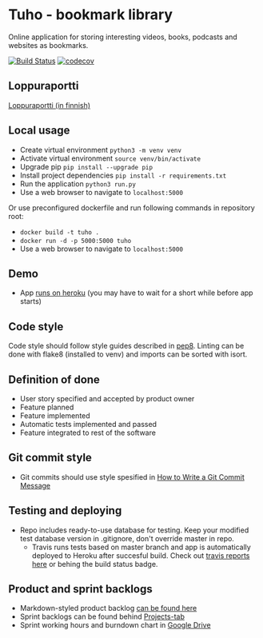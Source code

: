 # Tuho - bookmark library
Online application for storing interesting videos, books, podcasts and websites as bookmarks.


[![Build Status](https://travis-ci.com/otahontas/tuho.svg?branch=master)](https://travis-ci.com/otahontas/tuho) [![codecov](https://codecov.io/gh/otahontas/tuho/branch/master/graph/badge.svg)](https://codecov.io/gh/otahontas/tuho)

## Loppuraportti
[Loppuraportti (in finnish)](https://docs.google.com/document/d/1RYE3QGry9ZS6JIPAGBSSp9qfKlu5X-sZZeQY_p-GdFA/edit?usp=sharing)

## Local usage

   * Create virtual environment `python3 -m venv venv`
   * Activate virtual environment `source venv/bin/activate`
   * Upgrade pip `pip install --upgrade pip`
   * Install project dependencies `pip install -r requirements.txt`
   * Run the application `python3 run.py`
   * Use a web browser to navigate to `localhost:5000`

Or use preconfigured dockerfile and run following commands in repository root:
   * `docker build -t tuho .`
   * `docker run -d -p 5000:5000 tuho`
   * Use a web browser to navigate to `localhost:5000`


## Demo
- App [runs on heroku](https://tuho-lukuvinkkikirjasto.herokuapp.com/) (you may have to wait for a short while before app starts)

## Code style

Code style should follow style guides described in [pep8](https://www.python.org/dev/peps/pep-0008/). Linting can be done with flake8 (installed to venv) and imports can be sorted with isort.


## Definition of done
- User story specified and accepted by product owner
- Feature planned
- Feature implemented
- Automatic tests implemented and passed
- Feature integrated to rest of the software

## Git commit style
- Git commits should use style spesified in [How to Write a Git Commit Message](https://chris.beams.io/posts/git-commit/)

## Testing and deploying
- Repo includes ready-to-use database for testing. Keep your modified test database version in .gitignore, don't override master in repo.
    - Travis runs tests based on master branch and app is automatically deployed to Heroku after succesful build. Check out [travis reports here](https://travis-ci.com/otahontas/tuho) or behing the build status badge.

## Product and sprint backlogs
- Markdown-styled product backlog [can be found here](https://github.com/otahontas/tuho/blob/master/documentation/productbacklog.md)
- Sprint backlogs can be found behind [Projects-tab](https://github.com/otahontas/tuho/projects)
- Sprint working hours and burndown chart in [Google Drive](https://docs.google.com/spreadsheets/d/1mZTxDfF5NAi7l06G1bbRIsrdH6kzyGXTUGnV5ptv-mw/edit?usp=sharing)
